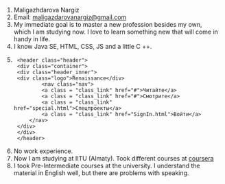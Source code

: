 1. Maligazhdarova Nargiz
2. Email: maligazdarovanargiz@gmail.com
3. My immediate goal is to master a new profession besides my own, which I am studying now. I love to learn something new that will come in handy in life. 
4. I know Java SE, HTML, CSS, JS and a little C ++.
5. 
    	<header class="header">
		<div class="container">
		<div class="header_inner">
		<div class="logo">Renaissance</div>
        		<nav class="nav">	
				<a class = "class_link" href="#">Читайте</a>
				<a class = "class_link" href="#">Смотрите</a>
				<a class = "class_link" href="special.html">Спецпроекты</a>
				<a class = "class_link" href="SignIn.html">Войти</a>
			</nav>
		</div>		
		</div>	
		</header>
6. No work experience.
7. Now I am studying at IITU (Almaty). Took different courses at [coursera](https://www.coursera.org/)
8. I took Pre-Intermediate courses at the university. I understand the material in English well, but there are problems with speaking.
